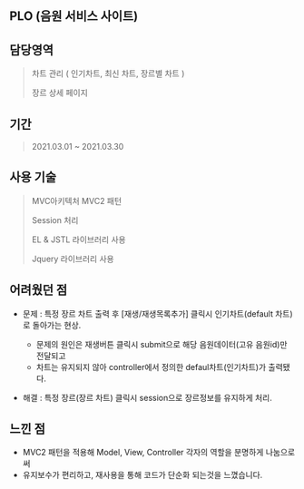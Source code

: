 ## PLO (음원 서비스 사이트)

## 담당영역

> 차트 관리 ( 인기차트, 최신 차트, 장르별 차트 )
> 
> 장르 상세 페이지
> 

## 기간

> 2021.03.01 ~ 2021.03.30

## 사용 기술
> MVC아키텍처 MVC2 패턴
> 
> Session 처리
> 
> EL & JSTL 라이브러리 사용
> 
> Jquery 라이브러리 사용

## 어려웠던 점
* 문제 : 특정 장르 차트 출력 후 [재생/재생목록추가] 클릭시 인기차트(default 차트)로 돌아가는 현상.
  * 문제의 원인은 재생버튼 클릭시 submit으로 해당 음원데이터(고유 음원id)만 전달되고 
  * 차트는 유지되지 않아 controller에서 정의한 defaul차트(인기차트)가 출력됐다.

* 해결 : 특정 장르(장르 차트) 클릭시 session으로 장르정보를 유지하게 처리.

## 느낀 점
* MVC2 패턴을 적용해 Model, View, Controller 각자의 역할을 분명하게 나눔으로써
* 유지보수가 편리하고, 재사용을 통해 코드가 단순화 되는것을 느꼈습니다.

